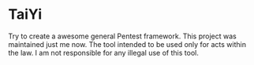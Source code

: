 # TaiYi
Try to create a awesome general Pentest framework.
This project was maintained just me now.
The tool intended to be used only for acts within the law.
I am not responsible for any illegal use of this tool.
